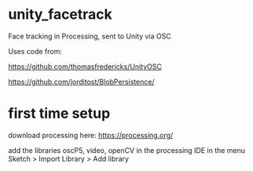 # unity_facetrack

Face tracking in Processing, sent to Unity via OSC

Uses code from:

https://github.com/thomasfredericks/UnityOSC

https://github.com/jorditost/BlobPersistence/ 


# first time setup

download processing here: https://processing.org/

add the libraries oscP5, video, openCV in the processing IDE in the menu Sketch > Import Library > Add library
